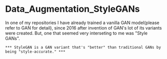 # Data_Augmentation_StyleGANs

In one of my repositories I have already trained a vanilla GAN model(please refer to GAN for detail), since 2016 after invention of GAN's lot of its variants were created. But, one that seemed very interseting to me was "Style GANs".

```
*** StyleGAN is a GAN variant that's "better" than traditional GANs by being "style-accurate." ***
```
